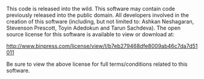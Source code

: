 This code is released into the wild. This software may contain code previously released into the public domain. All developers involved in the creation of this software (including, but not limited to: Ashkan Neshagaran, Stevenson Prescott, Toyin Adedokun and Tarun Sachdeva). The open source license for this software is available to view or download at: 

http://www.binpress.com/license/view/l/b7eb279468dfe8009ab46c7da7d51011

Be sure to view the above license for full terms/conditions related to this software.
